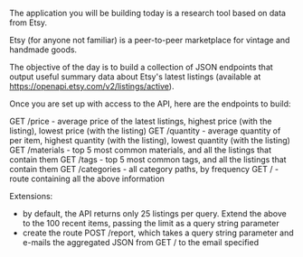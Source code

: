 The application you will be building today is a research tool based on data from Etsy.

Etsy (for anyone not familiar) is a peer-to-peer marketplace for vintage and handmade goods.

The objective of the day is to build a collection of JSON endpoints that output useful summary data about Etsy's latest listings (available at https://openapi.etsy.com/v2/listings/active).

Once you are set up with access to the API, here are the endpoints to build:

GET /price - average price of the latest listings, highest price (with the listing), lowest price (with the listing)
GET /quantity - average quantity of per item, highest quantity (with the listing), lowest quantity (with the listing)
GET /materials - top 5 most common materials, and all the listings that contain them
GET /tags - top 5 most common tags, and all the listings that contain them
GET /categories - all category paths, by frequency
GET / - route containing all the above information

Extensions:

- by default, the API returns only 25 listings per query. Extend the above to the 100 recent items, passing the limit as a query string parameter
- create the route POST /report, which takes a query string parameter and e-mails the aggregated JSON from GET / to the email specified